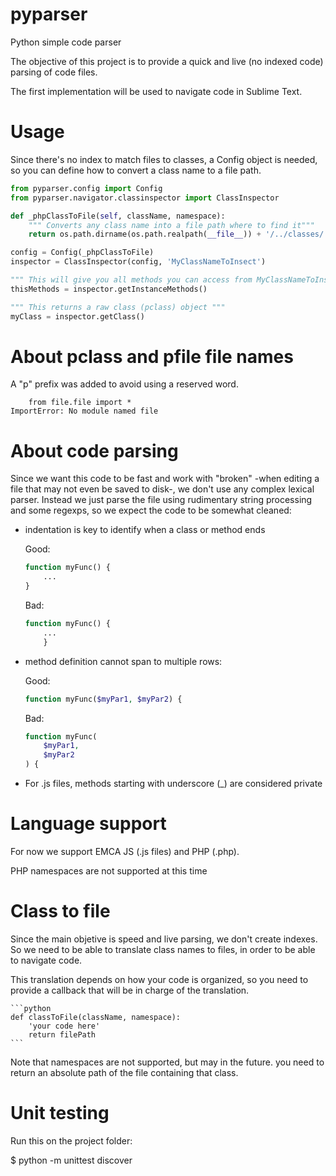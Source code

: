 # pyparser

Python simple code parser

The objective of this project is to provide a quick and live (no indexed code) parsing of code files.

The first implementation will be used to navigate code in Sublime Text.

# Usage

Since there's no index to match files to classes, a Config object is needed, so you can define how to convert a class name to a file path.

```python
from pyparser.config import Config
from pyparser.navigator.classinspector import ClassInspector

def _phpClassToFile(self, className, namespace):
    """ Converts any class name into a file path where to find it"""
    return os.path.dirname(os.path.realpath(__file__)) + '/../classes/' + className.replace('_', '/') + '.php'

config = Config(_phpClassToFile)
inspector = ClassInspector(config, 'MyClassNameToInsect')

""" This will give you all methods you can access from MyClassNameToInsect (anything you can use from "$this->")"""
thisMethods = inspector.getInstanceMethods()

""" This returns a raw class (pclass) object """
myClass = inspector.getClass()
```

# About pclass and pfile file names

A "p" prefix was added to avoid using a reserved word.

```
    from file.file import *
ImportError: No module named file
```

# About code parsing

Since we want this code to be fast and work with "broken" -when editing a file that may not even be saved to disk-, we don't use any complex lexical parser.
Instead we just parse the file using rudimentary string processing and some regexps, so we expect the code to be somewhat cleaned:

* indentation is key to identify when a class or method ends

    Good:
    ```php
    function myFunc() {
        ...
    }
    ```

    Bad:
    ```php
    function myFunc() {
        ...
        }
    ```

* method definition cannot span to multiple rows:

    Good:
    ```php
    function myFunc($myPar1, $myPar2) {
    ```

    Bad:
    ```php
    function myFunc(
        $myPar1,
        $myPar2
    ) {
    ```

* For .js files, methods starting with underscore (_) are considered private


# Language support

For now we support EMCA JS (.js files) and PHP (.php).

PHP namespaces are not supported at this time


# Class to file

Since the main objetive is speed and live parsing, we don't create indexes. So we need to be able to translate class names to files, in order to be able to navigate code.

This translation depends on how your code is organized, so you need to provide a callback that will be in charge of the translation.

    ```python
    def classToFile(className, namespace):
        'your code here'
        return filePath
    ```

Note that namespaces are not supported, but may in the future. you need to return an absolute path of the file containing that class.


# Unit testing

Run this on the project folder:

$ python -m unittest discover
